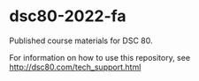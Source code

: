 # dsc80-2022-fa
Published course materials for DSC 80.

For information on how to use this repository, see http://dsc80.com/tech_support.html
